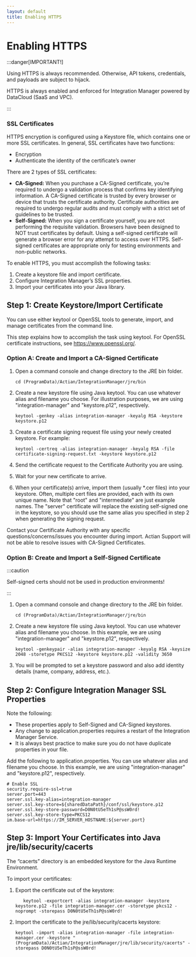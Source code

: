 ```yaml
---
layout: default
title: Enabling HTTPS
---
```

# Enabling HTTPS
 
:::danger[IMPORTANT!]

Using HTTPS is always recommended. Otherwise, API tokens, credentials, and payloads are subject to hijack.

HTTPS is always enabled and enforced for Integration Manager powered by DataCloud (SaaS and VPC).

:::

###  SSL Certificates

HTTPS encryption is configured using a Keystore file, which contains one or more SSL certificates. In general, SSL certificates have two functions:

* Encryption
* Authenticate the identity of the certificate’s owner

There are 2 types of SSL certificates:
* **CA-Signed:** When you purchase a CA-Signed certificate, you’re required to undergo a validation process that confirms key identifying information. A CA-Signed certificate is trusted by every browser or device that trusts the certificate authority. Certificate authorities are required to undergo regular audits and must comply with a strict set of guidelines to be trusted. 
* **Self-Signed:** When you sign a certificate yourself, you are not performing the requisite validation. Browsers have been designed to NOT trust certificates by default. Using a self-signed certificate will generate a browser error for any attempt to access over HTTPS. Self-signed certificates are appropriate only for testing environments and non-public networks. 

To enable HTTPS, you must accomplish the following tasks:
1. Create a keystore file and import certificate.
2. Configure Integration Manager’s SSL properties.
3. Import your certificates into your Java library.

## Step 1: Create Keystore/Import Certificate

You can use either keytool or OpenSSL tools to generate, import, and manage certificates from the command line. 

This step explains how to accomplish the task using keytool. For OpenSSL certificate instructions, see https://www.openssl.org/.

### Option A: Create and Import a CA-Signed Certificate

1. Open a command console and change directory to the JRE bin folder.

    ```
    cd (ProgramData)/Actian/IntegrationManager/jre/bin
    ```

2. Create a new keystore file using Java keytool. You can use whatever alias and filename you choose. For illustration purposes, we are using "integration-manager" and "keystore.p12", respectively.

    ```
    keytool -genkey -alias integration-manager -keyalg RSA -keystore keystore.p12
    ```

3. Create a certificate signing request file using your newly created keystore. For example:

    ```
    keytool -certreq -alias integration-manager -keyalg RSA -file certificate-signing-request.txt -keystore keystore.p12
    ```

4. Send the certificate request to the Certificate Authority you are using. 

5. Wait for your new certificate to arrive.

6. When your certificate(s) arrive, import them (usually \*.cer files) into your keystore. Often, multiple cert files are provided, each with its own unique name. Note that "root" and "intermediate" are just example names. The "server" certificate will replace the existing self-signed one in the keystore, so you should use the same alias you specified in step 2 when generating the signing request.

Contact your Certificate Authority with any specific questions/concerns/issues you encounter during import. Actian Support will not be able to resolve issues with CA-Signed Certificates.

### Option B: Create and Import a Self-Signed Certificate

:::caution

Self-signed certs should not be used in production environments!

:::

1. Open a command console and change directory to the JRE bin folder.

    ```
    cd (ProgramData)/Actian/IntegrationManager/jre/bin
    ```

2. Create a new keystore file using Java keytool. You can use whatever alias and filename you choose. In this example, we are using "integration-manager" and "keystore.p12", respectively.

    ```
    keytool -genkeypair -alias integration-manager -keyalg RSA -keysize 2048 -storetype PKCS12 -keystore keystore.p12 -validity 3650
    ```

3. You will be prompted to set a keystore password and also add identity details (name, company, address, etc.).

## Step 2: Configure Integration Manager SSL Properties

Note the following:

* These properties apply to Self-Signed and CA-Signed keystores.
* Any change to application.properties requires a restart of the Integration Manager Service.
* It is always best practice to make sure you do not have duplicate properties in your file.

Add the following to application.properties. You can use whatever alias and filename you choose. In this example, we are using "integration-manager" and "keystore.p12", respectively.

```
# Enable SSL
security.require-ssl=true
server.port=443
server.ssl.key-alias=integration-manager
server.ssl.key-store=${sharedDataPath}/conf/ssl/keystore.p12
server.ssl.key-store-password=D0N0tU5eTh1sP@ssW0rd!
server.ssl.key-store-type=PKCS12
im.base-url=https://IM_SERVER_HOSTNAME:${server.port}
```


## Step 3: Import Your Certificates into Java jre/lib/security/cacerts

The “cacerts” directory is an embedded keystore for the Java Runtime Environment.

To import your certificates:

1. Export the certificate out of the keystore:

   ```
      keytool -exportcert -alias integration-manager -keystore keystore.p12 -file integration-manager.cer -storetype pkcs12 -noprompt -storepass D0N0tU5eTh1sP@ssW0rd!
   ```

2. Import the certificate to the jre/lib/security/cacerts keystore:

   ```
   keytool -import -alias integration-manager -file integration-manager.cer -keystore "(ProgramData)/Actian/IntegrationManager/jre/lib/security/cacerts" -storepass D0N0tU5eTh1sP@ssW0rd!
   ```
